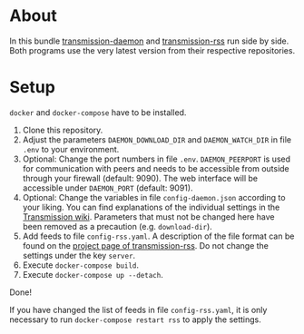 About
=====

In this bundle [transmission-daemon](https://github.com/transmission/transmission) and [transmission-rss](https://github.com/nning/transmission-rss) run side by side. Both programs use the very latest version from their respective repositories.

Setup
=====

`docker` and `docker-compose` have to be installed.

1. Clone this repository.
2. Adjust the parameters `DAEMON_DOWNLOAD_DIR` and `DAEMON_WATCH_DIR` in file `.env` to your environment.
3. Optional: Change the port numbers in file `.env`. `DAEMON_PEERPORT` is used for communication with peers and needs to be accessible from outside through your firewall (default: 9090). The web interface will be accessible under `DAEMON_PORT` (default: 9091).
4. Optional: Change the variables in file `config-daemon.json` according to your liking. You can find explanations of the individual settings in the [Transmission wiki](https://github.com/transmission/transmission/wiki/Editing-Configuration-Files#options). Parameters that must not be changed here have been removed as a precaution (e.g. `download-dir`).
5. Add feeds to file `config-rss.yaml`. A description of the file format can be found on the [project page of transmission-rss](https://github.com/nning/transmission-rss#configuration). Do not change the settings under the key `server`.
6. Execute `docker-compose build`.
7. Execute `docker-compose up --detach`.

Done!

If you have changed the list of feeds in file `config-rss.yaml`, it is only necessary to run `docker-compose restart rss` to apply the settings.

